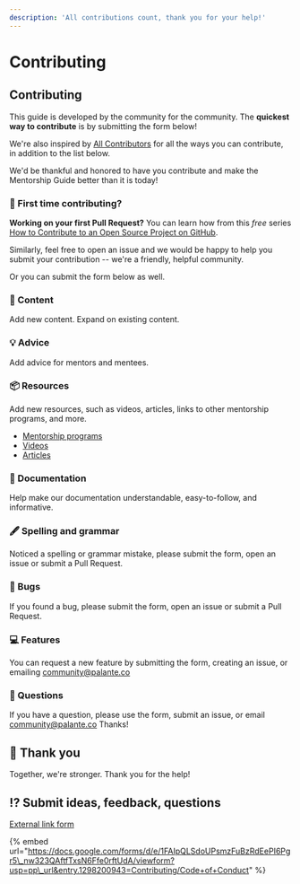 ```yaml
---
description: 'All contributions count, thank you for your help!'
---
```


# Contributing

## Contributing

This guide is developed by the community for the community. The **quickest way to contribute** is by submitting the form below!

We're also inspired by [All Contributors](https://allcontributors.org/docs/en/emoji-key) for all the ways you can contribute, in addition to the list below.

We'd be thankful and honored to have you contribute and make the Mentorship Guide better than it is today!

### 🥇 First time contributing?

**Working on your first Pull Request?** You can learn how from this _free_ series [How to Contribute to an Open Source Project on GitHub](https://egghead.io/series/how-to-contribute-to-an-open-source-project-on-github).

Similarly, feel free to open an issue and we would be happy to help you submit your contribution -- we're a friendly, helpful community. 

Or you can submit the form below as well.

### 📝 Content

Add new content. Expand on existing content.

### 💡 Advice

Add advice for mentors and mentees.

### 📦 Resources

Add new resources, such as videos, articles, links to other mentorship programs, and more.

* [Mentorship programs](../resources/mentorship-programs.md)
* [Videos](../resources/additional-resources/videos.md)
* [Articles](../resources/additional-resources/articles.md)

### 📖 Documentation

Help make our documentation understandable, easy-to-follow, and informative.

### 🖋 Spelling and grammar

Noticed a spelling or grammar mistake, please submit the form, open an issue or submit a Pull Request.

### 🐛 Bugs

If you found a bug, please submit the form, open an issue or submit a Pull Request.

### 💻 Features

You can request a new feature by submitting the form, creating an issue, or emailing community@palante.co

### 💬 Questions

If you have a question, please use the form, submit an issue, or email community@palante.co Thanks!

## 👏 Thank you

Together, we're stronger. Thank you for the help!

## ⁉ Submit ideas, feedback, questions

[External link form](https://docs.google.com/forms/d/e/1FAIpQLSdoUPsmzFuBzRdEePI6Pgr5_nw323QAftfTxsN6Ffe0rftUdA/viewform?usp=pp_url&entry.1298200943=Contributing/Code+of+Conduct)

{% embed url="https://docs.google.com/forms/d/e/1FAIpQLSdoUPsmzFuBzRdEePI6Pgr5\_nw323QAftfTxsN6Ffe0rftUdA/viewform?usp=pp\_url&entry.1298200943=Contributing/Code+of+Conduct" %}



